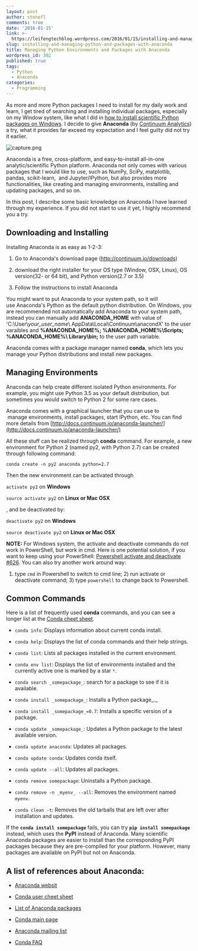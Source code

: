 ```yaml
---
layout: post
author: stonefl
comments: true
date: '2016-01-15'
link: >-
  https://leifengtechblog.wordpress.com/2016/01/15/installing-and-managing-python-and-packages-with-anaconda/
slug: installing-and-managing-python-and-packages-with-anaconda
title: Managing Python Environments and Packages with Anaconda
wordpress_id: 302
published: true
tags:
  - Python
  - Anaconda
categories:
  - Programming
---
```


As more and more Python packages I need to install for my daily work and learn, I get tired of searching and installing individual packages, especially on my Window system, like what I did in [how to install scientific Python packages on Windows](http://leifengblog.net/2015-11-24-how-to-install-numpy-scipy-scikit-learn-pandas-matplotlib-and-nltk-libraries-for-python-3-on-windows/). I decide to give **Anaconda** (by [Continuum Analytics](https://www.continuum.io/)) a try, what it provides far exceed my expectation and I feel guilty did not try it earlier. <!--more-->

![capture.png]({{site.baseurl}}/img/post/capture.png)

Anaconda is a free, cross-platform, and easy-to-install all-in-one analytic/scientific Python platform. Anaconda not only comes with various packages that I would like to use, such as NumPy, SciPy, matplotlib, pandas, scikit-learn,  and Jupyter/IPython, but also provides more functionalities, like creating and managing environments, installing and updating packages, and so on.

In this post, I describe some basic knowledge on Anaconda I have learned through my experience. If you did not start to use it yet, I highly recommend you a try.


## Downloading and Installing

Installing Anaconda is as easy as 1-2-3:

1. Go to Anaconda's download page (<http://continuum.io/downloads>)

2. download the right installer for your OS type (Window, OSX, Linux), OS version(32- or 64 bit), and Python version(2.7 or 3.5)
	
3. Follow the instructions to install Anaconda

You might want to put Anaconda to your system path, so it will use Anaconda's Python as the default python distribution. On Windows, you are recommended not automatically add Anaconda to your system path, instead you can manually add **ANACONDA_HOME** with value of 'C:\User\\*your_user_name*\ AppData\Local\Continuum\anacondX' to the user varaibles and **%ANACONDA_HOME%; %ANACONDA_HOME%\Scripts; %ANACONDA_HOME%\ Library\bin;** to the user path variable.

Anaconda comes with a package manager named **conda**, which lets you manage your Python distributions and install new packages.


## Managing Environments

Anaconda can help create different isolated Python environments. For example, you might use Python 3.5 as your default distribution, but sometimes you would switch to Python 2 for some rare cases.

Anaconda comes with a graphical launcher that you can use to  manage environments, install packages, start IPython, etc. You can find more details from [http://docs.continuum.io/anaconda-launcher/](http://docs.continuum.io/anaconda-launcher/)

All these stuff can be realized through **conda** command. For example, a new environment for Python 2 (named py2, with Python 2.7) can be created through following command:

`conda create -n py2 anaconda python=2.7`

Then the new environment can be activated through

`activate py2` on **Windows**

`source activate py2` on **Linux or Mac OSX**


, and be deactivated by:

`deactivate py2` on **Windows**

`source deactivate py2` on **Linux or Mac OSX**

**NOTE:** For Windows system, the activate and deactivate commands do not work in PowerShell, but work in cmd. Here is one potential solution, if you want to keep using your PowerShell: [Powershell activate and deactivate #626](https://github.com/conda/conda/issues/626). You can also try another work around way:
1) type `cmd` in Powershell to switch to cmd line; 2) run activate or deactivate command; 3) type `powershell` to change back to Powershell.


## Common Commands


Here is a list of frequently used **conda** commands, and you can see a longer list at the [Conda cheet sheet](http://conda.pydata.org/docs/_downloads/conda-cheatsheet.pdf).


* `conda info`: Displays information about current conda install.
	
* `conda help`: Displays the list of conda commands and their help strings.
	
* `conda list`: Lists all packages installed in the current environment.
	
* `conda env list`: Displays the list of environments installed and the currently active one is marked by a star `*`.

* `conda search _somepackage_`: search for a package to see if it is available.

* `conda install _somepackage_`: Installs a Python package_._

* `conda install _somepackage_=0.7`: Installs a specific version of a package.

* `conda update _somepackage_`: Updates a Python package to the latest available version.

* `conda update anaconda`: Updates all packages.

* `conda update conda`: Updates conda itself.

* `conda update --all`: Updates all packages.

* `conda remove somepackage`: Uninstalls a Python package.

* `conda remove -n _myenv_ --all`: Removes the environment named _`myenv`_.

* `conda clean -t`: Removes the old tarballs that are left over after installation and updates.


If the **`conda install somepackage`** fails, you can try **`pip install somepackage`** instead, which uses the **PyPI** instead of Anaconda. Many scientific Anaconda packages are easier to install than the corresponding PyPI packages because they are pre-compiled for your platform. However, many packages are available on PyPI but not on Anaconda.


## A list of references about Anaconda:
	
* [Anaconda websit](https://store.continuum.io/cshop/anaconda/)

* [Conda user cheet sheet](http://conda.pydata.org/docs/_downloads/conda-cheatsheet.pdf)

* [List of Anaconda packages](http://docs.continuum.io/anaconda/pkg-docs)

* [Conda main page](http://conda.io/)

* [Anaconda mailing list](https://groups.google.com/a/continuum.io/forum/#!forum/anaconda)

* [Conda FAQ](http://conda.pydata.org/docs/faq.html)
